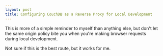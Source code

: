 ```yaml
---
layout: post
title: Configuring CouchDB as a Reverse Proxy for Local Development
---
```


This is more of a simple reminder to myself than anything else, but don't let the same origin policy bite you when you're making browser requests during local development.

<script src="http://gist.github.com/236524.js"></script>

Not sure if this is the best route, but it works for me.